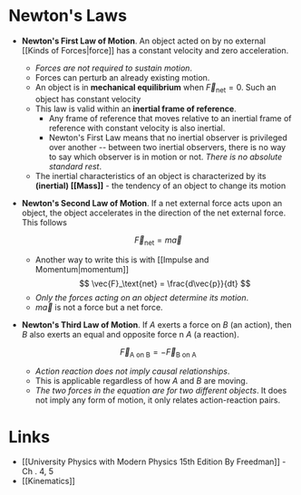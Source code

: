 # Newton's Laws
* **Newton's First Law of Motion**. An object acted on by no external [[Kinds of Forces|force]] has a constant velocity and zero acceleration. 
	* *Forces are not required to sustain motion*. 
	* Forces can perturb an already existing motion.
	* An object is in **mechanical equilibrium** when $\vec F_\text{net} = 0$. Such an object has constant velocity
	* This law is valid within an **inertial frame of reference**. 
		* Any frame of reference that moves relative to an inertial frame of reference with constant velocity is also inertial.
		* Newton's First Law means that no inertial observer is privileged over another -- between two inertial observers, there is no way to say which observer is in motion or not. *There is no absolute standard rest*.
	* The inertial characteristics of an object is characterized by its **(inertial) [[Mass]]** - the tendency of an object to change its motion

* **Newton's Second Law of Motion**. If a net external force acts upon an object, the object accelerates in the direction of the net external force. This follows
  
  $$
  \vec{F}_\text{net} = m\vec{a}
  $$
	* Another way to write this is with [[Impulse and Momentum|momentum]]
	  $$
	  \vec{F}_\text{net} = \frac{d\vec{p}}{dt}
	  $$
	* *Only the forces acting on an object determine its motion*.
	* $m\vec{a}$ is not a force but a net force. 

* **Newton's Third Law of Motion**.  If $A$ exerts a force on $B$ (an action), then $B$ also exerts an equal and opposite force n $A$ (a reaction).
  
  $$
  \vec F_\text{A on B} = -\vec{F}_\text{B on A}
  $$
	* *Action reaction does not imply causal relationships*. 
	* This is applicable regardless of how $A$ and $B$ are moving.
	* *The two forces in the equation are for two different objects*. It does not imply any form of motion, it only relates action-reaction pairs.

# Links
* [[University Physics with Modern Physics 15th Edition By Freedman]] - Ch . 4, 5
* [[Kinematics]]